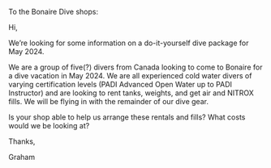 To the Bonaire Dive shops:


Hi,

We’re looking for some information on a do-it-yourself dive package for May 2024. 

We are a group of five(?) divers from Canada looking to come to Bonaire for a dive vacation in May 2024. We are all experienced cold water divers of varying certification levels (PADI Advanced Open Water up to PADI Instructor) and are looking to rent tanks, weights, and get air and NITROX fills. We will be flying in with the remainder of our dive gear.

Is your shop able to help us arrange these rentals and fills? What costs would we be looking at? 

Thanks,

Graham